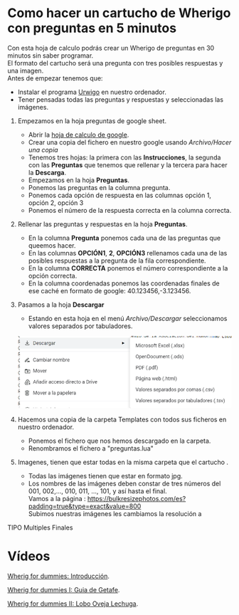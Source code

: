 # Como hacer un cartucho de Wherigo con preguntas en 5 minutos
Con esta hoja de calculo podrás crear un Wherigo de preguntas en 30 minutos sin saber programar.								
El formato del cartucho será una pregunta con tres posibles respuestas y una imagen.								
Antes de empezar tenemos que:
- Instalar el programa [Urwigo](https://www.urwigo.cz/?page_id=6) en nuestro ordenador.
- Tener pensadas todas las preguntas y respuestas y seleccionadas las imágenes.							
1.	Empezamos en la hoja preguntas de google sheet.	
	- Abrir la [hoja de calculo de google](https://docs.google.com/spreadsheets/d/1o1DaymnPEKW84qOImNBNVAuXHimWy2jl0JQt28LZTeg/edit?usp=sharing).		
	- Crear una copia del fichero en nuestro google usando *Archivo/Hacer una copia*
	- Tenemos tres hojas: la primera con las **Instrucciones**, la segunda con las **Preguntas** que tenemos que rellenar y la tercera para hacer la **Descarga**.		
	- Empezamos en la hoja **Preguntas**.		
	- Ponemos las preguntas en la columna pregunta.						
	- Ponemos cada opción de respuesta en las columnas opción 1, opción 2, opción 3						
	- Ponemos el número de la respuesta correcta en la columna  correcta.
	
2. Rellenar las preguntas y respuestas en la hoja **Preguntas**.
	- En la columna **Pregunta** ponemos cada una de las preguntas que queemos hacer.
	- En las columnas **OPCIÓN1**, **2**, **OPCIÓN3** rellenamos cada una de las posibles respuestas a la pregunta de la fila correspondiente.
	- En la columna **CORRECTA** ponemos el número correspondiente a la opción correcta.
	- En la columna coordenadas ponemos las coordenadas finales de ese caché en formato de google: 40.123456,-3.123456.

2.	Pasamos a la hoja **Descargar**							
	- Estando en esta hoja en el menú *Archivo/Descargar* seleccionamos valores separados por tabuladores.						

	![Descargar](Imagenes/Descargar%20tsv.png)	

3. Hacemos una copia de la carpeta Templates con todos sus ficheros en nuestro ordenador.
	- Ponemos el fichero que nos hemos descargado en la carpeta.					
	- Renombramos el fichero a "preguntas.lua"	
3. Imagenes, tienen que estar todas en la misma carpeta que el cartucho .
	- Todas las imágenes tienen que estar en formato jpg.
	- Los nombres de las imágenes deben constar de tres números del 001, 002,...,  010, 011, ..., 101, y así hasta el final.						
		Vamos a la página :	https://bulkresizephotos.com/es?padding=true&type=exact&value=800					
		Subimos nuestras imágenes  les cambiamos la resolución a 						
								

								
TIPO		Multiples Finales						
					
# Vídeos
[Wherig for dummies: Introducción](https://youtu.be/KxPzrrLustY).

[Wherig for dummies I: Guia de Getafe](https://youtu.be/L6rr626Fhi4).

[Wherig for dummies II:  Lobo Oveja Lechuga](https://youtu.be/4yx4_0dHh14).
								
								